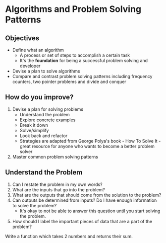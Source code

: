 # Algorithms and Problem Solving Patterns

## Objectives

- Define what an algorithm
  - A process or set of steps to accomplish a certain task
  - It's the **foundation** for being a successful problem solving and developer
- Devise a plan to solve algorithms
- Compare and contrast problem solving patterns including frequency counters, two pointer problems and divide and conquer

## How do you improve?

1. Devise a plan for solving problems
   - Understand the problem
   - Explore concrete examples
   - Break it down
   - Solve/simplify
   - Look back and refactor
   - Strategies are adapted from George Polya's book - How To Solve It - great resource for anyone who wants to become a better problem solver
2. Master common problem solving patterns

## Understand the Problem

1. Can I restate the problem in my own words?
2. What are the inputs that go into the problem?
3. What are the outputs that should come from the solution to the problem?
4. Can outputs be determined from inputs? Do I have enough information to solve the problem?
   - It's okay to not be able to answer this question until you start solving the problem.
5. How should I label the important pieces of data that are a part of the problem?

Write a function which takes 2 numbers and returns their sum.